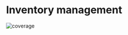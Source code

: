 # Inventory management


![coverage](https://gitlab.com/gitlab-org/gitlab-ce/badges/develop/coverage.svg?job=coverage)
